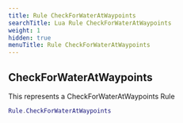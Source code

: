 ```yaml
---
title: Rule CheckForWaterAtWaypoints
searchTitle: Lua Rule CheckForWaterAtWaypoints
weight: 1
hidden: true
menuTitle: Rule CheckForWaterAtWaypoints
---
```

## CheckForWaterAtWaypoints

This represents a CheckForWaterAtWaypoints Rule
```lua
Rule.CheckForWaterAtWaypoints
```